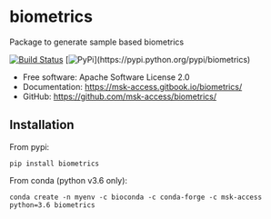 # biometrics

Package to generate sample based biometrics

[![Build Status](https://travis-ci.com/msk-access/biometrics.svg?branch=master)](https://travis-ci.com/msk-access/biometrics) [![PyPi](https://img.shields.io/pypi/v/biometrics.svg?)](https://pypi.python.org/pypi/biometrics)

* Free software: Apache Software License 2.0
* Documentation: https://msk-access.gitbook.io/biometrics/
* GitHub: https://github.com/msk-access/biometrics/

## Installation

From pypi:

`pip install biometrics`

From conda (python v3.6 only):

`conda create -n myenv -c bioconda -c conda-forge -c msk-access python=3.6 biometrics`
